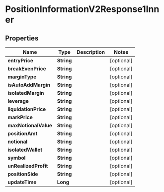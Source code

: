 

# PositionInformationV2Response1Inner


## Properties

| Name | Type | Description | Notes |
|------------ | ------------- | ------------- | -------------|
|**entryPrice** | **String** |  |  [optional] |
|**breakEvenPrice** | **String** |  |  [optional] |
|**marginType** | **String** |  |  [optional] |
|**isAutoAddMargin** | **String** |  |  [optional] |
|**isolatedMargin** | **String** |  |  [optional] |
|**leverage** | **String** |  |  [optional] |
|**liquidationPrice** | **String** |  |  [optional] |
|**markPrice** | **String** |  |  [optional] |
|**maxNotionalValue** | **String** |  |  [optional] |
|**positionAmt** | **String** |  |  [optional] |
|**notional** | **String** |  |  [optional] |
|**isolatedWallet** | **String** |  |  [optional] |
|**symbol** | **String** |  |  [optional] |
|**unRealizedProfit** | **String** |  |  [optional] |
|**positionSide** | **String** |  |  [optional] |
|**updateTime** | **Long** |  |  [optional] |



